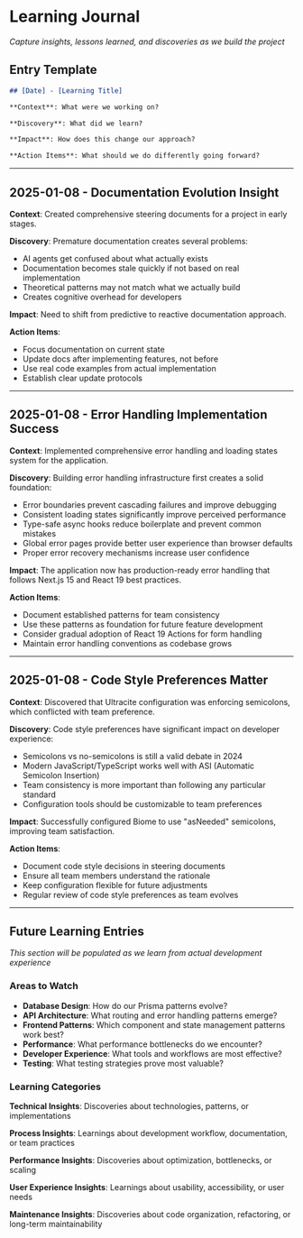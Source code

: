 # Learning Journal

*Capture insights, lessons learned, and discoveries as we build the project*

## Entry Template

```markdown
## [Date] - [Learning Title]

**Context**: What were we working on?

**Discovery**: What did we learn?

**Impact**: How does this change our approach?

**Action Items**: What should we do differently going forward?
```

---

## 2025-01-08 - Documentation Evolution Insight

**Context**: Created comprehensive steering documents for a project in early stages.

**Discovery**: Premature documentation creates several problems:
- AI agents get confused about what actually exists
- Documentation becomes stale quickly if not based on real implementation
- Theoretical patterns may not match what we actually build
- Creates cognitive overhead for developers

**Impact**: Need to shift from predictive to reactive documentation approach.

**Action Items**:
- Focus documentation on current state
- Update docs after implementing features, not before
- Use real code examples from actual implementation
- Establish clear update protocols

---

## 2025-01-08 - Error Handling Implementation Success

**Context**: Implemented comprehensive error handling and loading states system for the application.

**Discovery**: Building error handling infrastructure first creates a solid foundation:
- Error boundaries prevent cascading failures and improve debugging
- Consistent loading states significantly improve perceived performance
- Type-safe async hooks reduce boilerplate and prevent common mistakes
- Global error pages provide better user experience than browser defaults
- Proper error recovery mechanisms increase user confidence

**Impact**: The application now has production-ready error handling that follows Next.js 15 and React 19 best practices.

**Action Items**:
- Document established patterns for team consistency
- Use these patterns as foundation for future feature development
- Consider gradual adoption of React 19 Actions for form handling
- Maintain error handling conventions as codebase grows

---

## 2025-01-08 - Code Style Preferences Matter

**Context**: Discovered that Ultracite configuration was enforcing semicolons, which conflicted with team preference.

**Discovery**: Code style preferences have significant impact on developer experience:
- Semicolons vs no-semicolons is still a valid debate in 2024
- Modern JavaScript/TypeScript works well with ASI (Automatic Semicolon Insertion)
- Team consistency is more important than following any particular standard
- Configuration tools should be customizable to team preferences

**Impact**: Successfully configured Biome to use "asNeeded" semicolons, improving team satisfaction.

**Action Items**:
- Document code style decisions in steering documents
- Ensure all team members understand the rationale
- Keep configuration flexible for future adjustments
- Regular review of code style preferences as team evolves

---

## Future Learning Entries

*This section will be populated as we learn from actual development experience*

### Areas to Watch

- **Database Design**: How do our Prisma patterns evolve?
- **API Architecture**: What routing and error handling patterns emerge?
- **Frontend Patterns**: Which component and state management patterns work best?
- **Performance**: What performance bottlenecks do we encounter?
- **Developer Experience**: What tools and workflows are most effective?
- **Testing**: What testing strategies prove most valuable?

### Learning Categories

**Technical Insights**: Discoveries about technologies, patterns, or implementations

**Process Insights**: Learnings about development workflow, documentation, or team practices

**Performance Insights**: Discoveries about optimization, bottlenecks, or scaling

**User Experience Insights**: Learnings about usability, accessibility, or user needs

**Maintenance Insights**: Discoveries about code organization, refactoring, or long-term maintainability